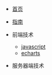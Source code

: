 <!--
 * @Author: your name
 * @Date: 2022-04-21 14:30:00
 * @LastEditTime: 2022-04-21 14:55:39
 * @LastEditors: Please set LastEditors
 * @Description: 打开koroFileHeader查看配置 进行设置: https://github.com/OBKoro1/koro1FileHeader/wiki/%E9%85%8D%E7%BD%AE
 * @FilePath: \docs\sidebar.md
-->

* [首页](README)
* [指南](guide)

* 前端技术
    * [javascript](01/javascript/)
    * [echarts](01/echarts/)

* 服务器端技术
